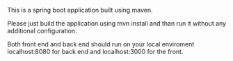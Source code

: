 This is a spring boot application built using maven.

Please just build the application using mvn install and than run it without any additional configuration.

Both front end and back end should run on your local enviroment localhost:8080 for back end and localhost:3000 for the front.
